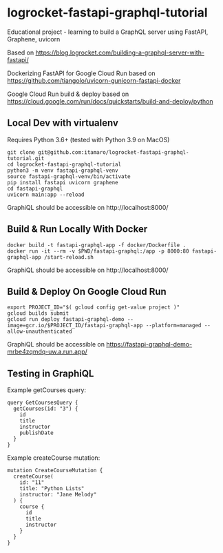 # logrocket-fastapi-graphql-tutorial

Educational project - learning to build a GraphQL server using FastAPI, Graphene, uvicorn

Based on https://blog.logrocket.com/building-a-graphql-server-with-fastapi/

Dockerizing FastAPI for Google Cloud Run based on https://github.com/tiangolo/uvicorn-gunicorn-fastapi-docker

Google Cloud Run build & deploy based on https://cloud.google.com/run/docs/quickstarts/build-and-deploy/python

## Local Dev with virtualenv

Requires Python 3.6+ (tested with Python 3.9 on MacOS)

```
git clone git@github.com:itamaro/logrocket-fastapi-graphql-tutorial.git
cd logrocket-fastapi-graphql-tutorial
python3 -m venv fastapi-graphql-venv
source fastapi-graphql-venv/bin/activate
pip install fastapi uvicorn graphene
cd fastapi-graphql
uvicorn main:app --reload
```

GraphiQL should be accessible on http://localhost:8000/

## Build & Run Locally With Docker

```
docker build -t fastapi-graphql-app -f docker/Dockerfile .
docker run -it --rm -v $PWD/fastapi-graphql:/app -p 8000:80 fastapi-graphql-app /start-reload.sh
```

GraphiQL should be accessible on http://localhost:8000/

## Build & Deploy On Google Cloud Run

```
export PROJECT_ID="$( gcloud config get-value project )"
gcloud builds submit
gcloud run deploy fastapi-graphql-demo --image=gcr.io/$PROJECT_ID/fastapi-graphql-app --platform=managed --allow-unauthenticated
```

GraphiQL should be accessible on https://fastapi-graphql-demo-mrbe4zqmdq-uw.a.run.app/

## Testing in GraphiQL

Example getCourses query:

```
query GetCoursesQuery {
  getCourses(id: "3") {
    id
    title
    instructor
    publishDate
  }
}
```

Example createCourse mutation:

```
mutation CreateCourseMutation {
  createCourse(
    id: "11"
    title: "Python Lists"
    instructor: "Jane Melody"
  ) {
    course {
      id
      title
      instructor
    }
  }
}
```
